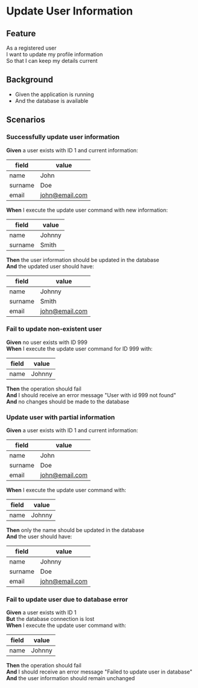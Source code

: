 # Update User Information

## Feature

As a registered user  
I want to update my profile information  
So that I can keep my details current

## Background

- Given the application is running
- And the database is available

## Scenarios

### Successfully update user information

**Given** a user exists with ID 1 and current information:

| field   | value          |
| ------- | -------------- |
| name    | John           |
| surname | Doe            |
| email   | john@email.com |

**When** I execute the update user command with new information:

| field   | value  |
| ------- | ------ |
| name    | Johnny |
| surname | Smith  |

**Then** the user information should be updated in the database  
**And** the updated user should have:

| field   | value          |
| ------- | -------------- |
| name    | Johnny         |
| surname | Smith          |
| email   | john@email.com |

### Fail to update non-existent user

**Given** no user exists with ID 999  
**When** I execute the update user command for ID 999 with:

| field | value  |
| ----- | ------ |
| name  | Johnny |

**Then** the operation should fail  
**And** I should receive an error message "User with id 999 not found"  
**And** no changes should be made to the database

### Update user with partial information

**Given** a user exists with ID 1 and current information:

| field   | value          |
| ------- | -------------- |
| name    | John           |
| surname | Doe            |
| email   | john@email.com |

**When** I execute the update user command with:

| field | value  |
| ----- | ------ |
| name  | Johnny |

**Then** only the name should be updated in the database  
**And** the user should have:

| field   | value          |
| ------- | -------------- |
| name    | Johnny         |
| surname | Doe            |
| email   | john@email.com |

### Fail to update user due to database error

**Given** a user exists with ID 1  
**But** the database connection is lost  
**When** I execute the update user command with:

| field | value  |
| ----- | ------ |
| name  | Johnny |

**Then** the operation should fail  
**And** I should receive an error message "Failed to update user in database"  
**And** the user information should remain unchanged
